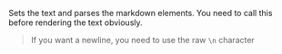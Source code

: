 Sets the text and parses the markdown elements. You need to call this before rendering the text obviously.

> If you want a newline, you need to use the raw `\n` character
